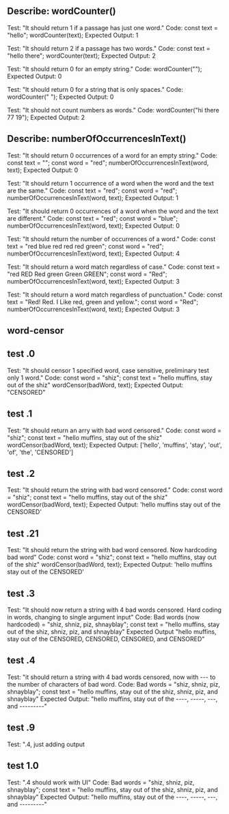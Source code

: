 ## Describe: wordCounter()

Test: "It should return 1 if a passage has just one word."
Code:
const text = "hello";
wordCounter(text);
Expected Output: 1

Test: "It should return 2 if a passage has two words."
Code:
const text = "hello there";
wordCounter(text);
Expected Output: 2

Test: "It should return 0 for an empty string."
Code: wordCounter("");
Expected Output: 0

Test: "It should return 0 for a string that is only spaces."
Code: wordCounter("            ");
Expected Output: 0

Test: "It should not count numbers as words."
Code: wordCounter("hi there 77 19");
Expected Output: 2

## Describe: numberOfOccurrencesInText()

Test: "It should return 0 occurrences of a word for an empty string."
Code:
const text = "";
const word = "red";
numberOfOccurrencesInText(word, text);
Expected Output: 0

Test: "It should return 1 occurrence of a word when the word and the text are the same."
Code:
const text = "red";
const word = "red";
numberOfOccurrencesInText(word, text);
Expected Output: 1

Test: "It should return 0 occurrences of a word when the word and the text are different."
Code:
const text = "red";
const word = "blue";
numberOfOccurrencesInText(word, text);
Expected Output: 0

Test: "It should return the number of occurrences of a word."
Code:
const text = "red blue red red red green";
const word = "red";
numberOfOccurrencesInText(word, text);
Expected Output: 4

Test: "It should return a word match regardless of case."
Code:
const text = "red RED Red green Green GREEN";
const word = "Red";
numberOfOccurrencesInText(word, text);
Expected Output: 3

Test: "It should return a word match regardless of punctuation."
Code:
const text = "Red! Red. I Like red, green and yellow.";
const word = "Red";
numberOfOccurrencesInText(word, text);
Expected Output: 3

## word-censor






## test .0
Test: "It should censor 1 specified word, case sensitive, preliminary test only 1 word."
Code:
const word = "shiz";
const text = "hello muffins, stay out of the shiz"
wordCensor(badWord, text);
Expected Output: "CENSORED"
## test .1
Test: "It should return an arry with bad word censored."
Code:
const word = "shiz";
const text = "hello muffins, stay out of the shiz"
wordCensor(badWord, text);
Expected Output: ['hello', 'muffins', 'stay', 'out', 'of', 'the', 'CENSORED']
## test .2
Test: "It should return the string with bad word censored."
Code:
const word = "shiz";
const text = "hello muffins, stay out of the shiz"
wordCensor(badWord, text);
Expected Output: 'hello muffins stay out of the CENSORED'

## test .21
Test: "It should return the string with bad word censored. Now hardcoding bad word"
Code:
const word = "shiz";
const text = "hello muffins, stay out of the shiz"
wordCensor(badWord, text);
Expected Output: 'hello muffins stay out of the CENSORED'





## test .3
Test: "It should now return a string with 4 bad words censored. Hard coding in words, changing to single argument input"
Code:
Bad words (now hardcoded) = "shiz, shniz, piz, shnayblay";
const text = "hello muffins, stay out of the shiz, shniz, piz, and shnayblay"
Expected Output "hello muffins, stay out of the CENSORED, CENSORED, CENSORED, and CENSORED"


## test .4 
Test: "it should return a string with 4 bad words censored, now with --- to the number of characters of bad word.
Code:
Bad words = "shiz, shniz, piz, shnayblay";
const text = "hello muffins, stay out of the shiz, shniz, piz, and shnayblay"
Expected Output: "hello muffins, stay out of the ----, -----, ---, and ---------"


## test .9
Test: ".4, just adding output








## test 1.0
Test: ".4 should work with UI"
Code:
Bad words =  "shiz, shniz, piz, shnayblay";
const text = "hello muffins, stay out of the shiz, shniz, piz, and shnayblay"
Expected Output: "hello muffins, stay out of the ----, -----, ---, and ---------"